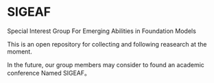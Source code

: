 # SIGEAF
Special Interest Group For Emerging Abilities in Foundation Models

This is an open repository for collecting and following reasearch at the moment.

In the future, our group members may consider to found an academic conference Named SIGEAF。
